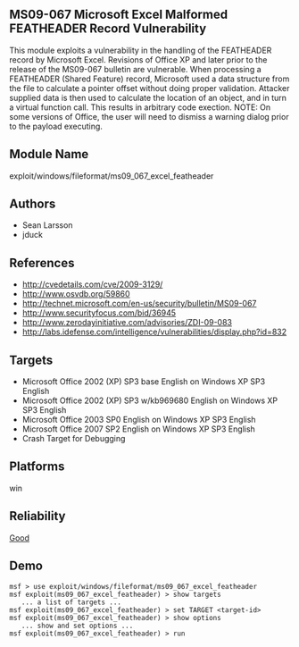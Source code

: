 ## MS09-067 Microsoft Excel Malformed FEATHEADER Record Vulnerability

This module exploits a vulnerability in the handling of the 
FEATHEADER record by Microsoft Excel. Revisions of Office XP 
and later prior to the release of the MS09-067 bulletin are 
vulnerable. When processing a FEATHEADER (Shared Feature) 
record, Microsoft used a data structure from the file to 
calculate a pointer offset without doing proper validation. 
Attacker supplied data is then used to calculate the 
location of an object, and in turn a virtual function call. 
This results in arbitrary code exection. NOTE: On some 
versions of Office, the user will need to dismiss a warning 
dialog prior to the payload executing.


## Module Name
exploit/windows/fileformat/ms09_067_excel_featheader

## Authors
* Sean Larsson
* jduck


## References
* http://cvedetails.com/cve/2009-3129/
* http://www.osvdb.org/59860
* http://technet.microsoft.com/en-us/security/bulletin/MS09-067
* http://www.securityfocus.com/bid/36945
* http://www.zerodayinitiative.com/advisories/ZDI-09-083
* http://labs.idefense.com/intelligence/vulnerabilities/display.php?id=832



## Targets
* Microsoft Office 2002 (XP) SP3 base English on Windows XP SP3 English
* Microsoft Office 2002 (XP) SP3 w/kb969680 English on Windows XP SP3 English
* Microsoft Office 2003 SP0 English on Windows XP SP3 English
* Microsoft Office 2007 SP2 English on Windows XP SP3 English
* Crash Target for Debugging


## Platforms
win

## Reliability
[Good](https://github.com/rapid7/metasploit-framework/wiki/Exploit-Ranking)

## Demo

```
msf > use exploit/windows/fileformat/ms09_067_excel_featheader
msf exploit(ms09_067_excel_featheader) > show targets
   ... a list of targets ...
msf exploit(ms09_067_excel_featheader) > set TARGET <target-id>
msf exploit(ms09_067_excel_featheader) > show options
   ... show and set options ...
msf exploit(ms09_067_excel_featheader) > run
```
    
    